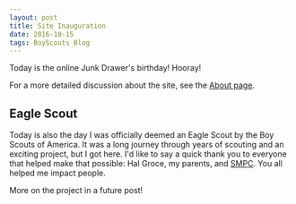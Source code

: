 ```yaml
---
layout: post
title: Site Inauguration
date: 2016-10-15
tags: BoyScouts Blog
---
```

Today is the online Junk Drawer's birthday! Hooray!

For a more detailed discussion about the site, see the [About page](/about).

## Eagle Scout

Today is also the day I was officially deemed an Eagle Scout by the Boy Scouts of America. It was a long journey through years of scouting and an exciting project, but I got here.
I'd like to say a quick thank you to everyone that helped make that possible: Hal Groce, my parents, and [SMPC](http://www.smpchome.org). You all helped me impact people.

More on the project in a future post!
